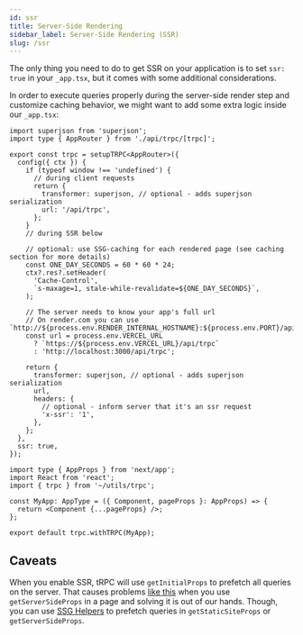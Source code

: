```yaml
---
id: ssr
title: Server-Side Rendering
sidebar_label: Server-Side Rendering (SSR)
slug: /ssr
---
```


The only thing you need to do to get SSR on your application is to set `ssr: true` in your `_app.tsx`, but it comes with some additional considerations.

In order to execute queries properly during the server-side render step and customize caching behavior, we might want to add some extra logic inside our `_app.tsx`:

```tsx title='utils/trpc.ts'
import superjson from 'superjson';
import type { AppRouter } from './api/trpc/[trpc]';

export const trpc = setupTRPC<AppRouter>({
  config({ ctx }) {
    if (typeof window !== 'undefined') {
      // during client requests
      return {
        transformer: superjson, // optional - adds superjson serialization
        url: '/api/trpc',
      };
    }
    // during SSR below

    // optional: use SSG-caching for each rendered page (see caching section for more details)
    const ONE_DAY_SECONDS = 60 * 60 * 24;
    ctx?.res?.setHeader(
      'Cache-Control',
      `s-maxage=1, stale-while-revalidate=${ONE_DAY_SECONDS}`,
    );

    // The server needs to know your app's full url
    // On render.com you can use `http://${process.env.RENDER_INTERNAL_HOSTNAME}:${process.env.PORT}/api/trpc`
    const url = process.env.VERCEL_URL
      ? `https://${process.env.VERCEL_URL}/api/trpc`
      : 'http://localhost:3000/api/trpc';

    return {
      transformer: superjson, // optional - adds superjson serialization
      url,
      headers: {
        // optional - inform server that it's an ssr request
        'x-ssr': '1',
      },
    };
  },
  ssr: true,
});
```

```tsx title='pages/_app.tsx'
import type { AppProps } from 'next/app';
import React from 'react';
import { trpc } from '~/utils/trpc';

const MyApp: AppType = ({ Component, pageProps }: AppProps) => {
  return <Component {...pageProps} />;
};

export default trpc.withTRPC(MyApp);
```

## Caveats

When you enable SSR, tRPC will use `getInitialProps` to prefetch all queries on the server. That causes problems [like this](https://github.com/trpc/trpc/issues/596) when you use `getServerSideProps` in a page and solving it is out of our hands. Though, you can use [SSG Helpers](/docs/ssg-helpers) to prefetch queries in `getStaticSiteProps` or `getServerSideProps`.
